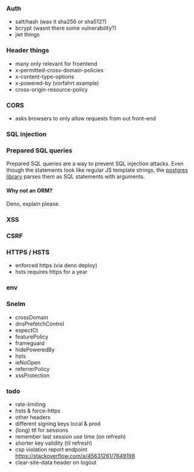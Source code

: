 ### Auth
- salt/hash (was it sha256 or sha512?)
- bcrypt (wasnt there some vulnerability?)
- jwt things

### Header things
- many only relevant for froentend
- x-permitted-cross-domain-policies
- x-content-type-options
- x-powered-by (vorfahrt example)
- cross-origin-resource-policy

### CORS
- asks browsers to only allow requests from out front-end

### SQL injection

### Prepared SQL queries
Prepared SQL queries are a way to prevent SQL injection attacks.
Even though the statements look like regular JS template strings, the [postgres library](https://deno-postgres.com/#/?id=template-strings) parses them as SQL statements with arguments.

#### Why not an ORM?
Deno, explain please.

### XSS

### CSRF

### HTTPS / HSTS
- enforced https (via deno deploy)
- hsts requires https for a year

### env

### Snelm
- crossDomain
- dnsPrefetchControl
- expectCt
- featurePolicy
- frameguard
- hidePoweredBy
- hsts
- ieNoOpen
- referrerPolicy
- xssProtection

### todo
- rate-limiting
- hsts & force-https
- other headers
- different signing keys local & prod
- (long) ttl for sessions
- remember last session use time (on refresh)
- shorter key validity (til refresh)
- csp violation report endpoint https://stackoverflow.com/a/45631261/7649198
- clear-site-data header on logout